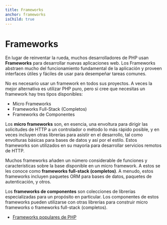 ```yaml
---
title: Frameworks
anchor: frameworks
isChild: true
---
```


# Frameworks

En lugar de reinventar la rueda, muchos desarrolladores de PHP usan **Frameworks** para desarrollar nuevas aplicaciones web. Los Frameworks abstraen mucho del funcionamiento fundamental de la aplicación y proveen interfaces útiles y fáciles de usar para desempeñar tareas comunes.

No es necesario usar un framework en todos sus proyectos. A veces la mejor alternativa es utilizar PHP puro, pero si cree que necesitas un framework hay tres tipos disponibles:

* Micro Frameworks
* Frameworks Full-Stack (Completos)
* Frameworks de Componentes

Los **micro frameworks** son, en esencia, una envoltura para dirigir las solicitudes de HTTP a un controlador o método lo más rápido posible, y en veces incluyen otras librerías para asistir en el desarrollo, tal como envolturas básicas para bases de datos y así por el estilo. Estos frameworks son utilizados en su mayoría para desarrollar servicios remotos de HTTP.

Muchos frameworks añaden un número considerable de funciones y características sobre la base disponible en un micro framework. A estos se les conoce como **frameworks full-stack (completos)**. A menudo, estos frameworks incluyen paquetes ORM para bases de datos, paquetes de autenticación, y otros.

Los **frameworks de componentes** son colecciones de librerías especializadas para un propósito en particular. Los componentes de estos frameworks pueden utilizarse con otras librerías para construir micro frameworks o frameworks full-stack (completos).


* [Frameworks populares de PHP](https://github.com/codeguy/php-the-right-way/wiki/Frameworks)